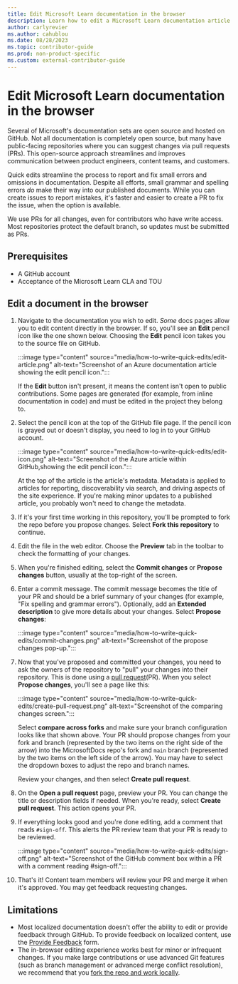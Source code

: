 ```yaml
---
title: Edit Microsoft Learn documentation in the browser
description: Learn how to edit a Microsoft Learn documentation article in the browser using GitHub.
author: carlyrevier
ms.author: cahublou
ms.date: 08/28/2023
ms.topic: contributor-guide
ms.prod: non-product-specific
ms.custom: external-contributor-guide
---
```


# Edit Microsoft Learn documentation in the browser

Several of Microsoft's documentation sets are open source and hosted on GitHub. Not all documentation is completely open source, but many have public-facing repositories where you can suggest changes via pull requests (PRs). This open-source approach streamlines and improves communication between product engineers, content teams, and customers.

Quick edits streamline the process to report and fix small errors and omissions in documentation. Despite all efforts, small grammar and spelling errors _do_ make their way into our published documents. While you can create issues to report mistakes, it's faster and easier to create a PR to fix the issue, when the option is available.

We use PRs for all changes, even for contributors who have write access. Most repositories protect the default branch, so updates must be submitted as PRs.

## Prerequisites

- A GitHub account
- Acceptance of the Microsoft Learn CLA and TOU

## Edit a document in the browser

1. Navigate to the documentation you wish to edit. _Some_ docs pages allow you to edit content directly in the browser. If so, you'll see an **Edit** pencil icon like the one shown below. Choosing the **Edit** pencil icon takes you to the source file on GitHub.

   :::image type="content" source="media/how-to-write-quick-edits/edit-article.png" alt-text="Screenshot of an Azure documentation article showing the edit pencil icon.":::

   If the **Edit** button isn't present, it means the content isn't open to public contributions. Some pages are generated (for example, from inline documentation in code) and must be edited in the project they belong to.

1. Select the pencil icon at the top of the GitHub file page. If the pencil icon is grayed out or doesn't display, you need to log in to your GitHub account.

   :::image type="content" source="media/how-to-write-quick-edits/edit-icon.png" alt-text="Screenshot of the Azure article within GitHub,showing the edit pencil icon.":::

    At the top of the article is the article's metadata. Metadata is applied to articles for reporting, discoverability via search, and driving aspects of the site experience. If you're making minor updates to a published article, you probably won't need to change the metadata.

1. If it's your first time working in this repository, you'll be prompted to fork the repo before you propose changes. Select **Fork this repository** to continue.

1. Edit the file in the web editor. Choose the **Preview** tab in the toolbar to check the formatting of your changes.

1. When you're finished editing, select the **Commit changes** or **Propose changes** button, usually at the top-right of the screen.

1. Enter a commit message. The commit message becomes the title of your PR and should be a brief summary of your changes (for example, "Fix spelling and grammar errors"). Optionally, add an **Extended description** to give more details about your changes. Select **Propose changes**:

   :::image type="content" source="media/how-to-write-quick-edits/commit-changes.png" alt-text="Screenshot of the propose changes pop-up.":::

1. Now that you've proposed and committed your changes, you need to ask the owners of the repository to "pull" your changes into their repository. This is done using a [pull request](https://docs.github.com/articles/using-pull-requests)(PR). When you select **Propose changes**, you'll see a page like this:

   :::image type="content" source="media/how-to-write-quick-edits/create-pull-request.png" alt-text="Screenshot of the comparing changes screen.":::

   Select **compare across forks** and make sure your branch configuration looks like that shown above. Your PR should propose changes from your fork and branch (represented by the two items on the right side of the arrow) into the MicrosoftDocs repo's fork and `main` branch (represented by the two items on the left side of the arrow). You may have to select the dropdown boxes to adjust the repo and branch names.

   Review your changes, and then select **Create pull request**.

1. On the **Open a pull request** page, preview your PR. You can change the title or description fields if needed. When you're ready, select **Create pull request**. This action opens your PR.

1. If everything looks good and you're done editing, add a comment that reads `#sign-off`. This alerts the PR review team that your PR is ready to be reviewed.

    :::image type="content" source="media/how-to-write-quick-edits/sign-off.png" alt-text="Screenshot of the GitHub comment box within a PR with a comment reading #sign-off.":::

1. That's it! Content team members will review your PR and merge it when it's approved. You may get feedback requesting changes.

## Limitations

- Most localized documentation doesn't offer the ability to edit or provide feedback through GitHub. To provide feedback on localized content, use the [Provide Feedback](https://aka.ms/provide-feedback) form.
- The in-browser editing experience works best for minor or infrequent changes. If you make large contributions or use advanced Git features (such as branch management or advanced merge conflict resolution), we recommend that you [fork the repo and work locally](how-to-write-workflows-major.md).